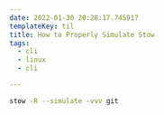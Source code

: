 ```yaml
---
date: 2022-01-30 20:28:17.745917
templateKey: til
title: How to Properly Simulate Stow
tags:
  - cli
  - linux
  - cli

---
```



``` bash
stow -R --simulate -vvv git
```

